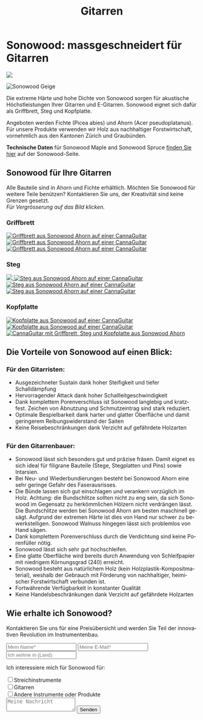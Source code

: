 ﻿---
lang: de
title: 'Gitarren'
order: 2
---

<div class="full-width-kenburns">
<div class="wrap-bg-image">

# Sonowood: massgeschneidert für Gitarren

![](/assets/images/arrow-d-white.svg)

</div>
<img srcset="/assets/images/cannaguitar_ganzeGitarre.jpg"
     src="/assets/images/sonowood_cover.jpg" alt="Sonowood Geige">
</div>

<div class="full-width-grey">
<div class="wrap -cols2">

Die extreme Härte und hohe Dichte von Sonowood sorgen für akustische Höchstleistungen Ihrer Gitarren und E-Gitarren. Sonowood eignet sich dafür als Griffbrett, Steg und Kopfplatte.

Angeboten werden Fichte (Picea abies) und Ahorn (Acer pseudoplatanus). Für unsere Produkte verwenden wir Holz aus nachhaltiger Forstwirtschaft, vornehmlich aus den Kantonen Zürich und Graubünden.

**Technische Daten** für Sonowood Maple and Sonowood Spruce <a href="/de/products/#technicaldata">finden Sie hier</a> auf der Sonowood-Seite.

</div>
</div>

<div class="full-width">
<div class="wrap">

## Sonowood für Ihre Gitarren

Alle Bauteile sind in Ahorn und Fichte erhältlich. Möchten Sie Sonowood für weitere Teile benützen? Kontaktieren Sie uns, der Kreativität sind keine Grenzen gesetzt. <br/>
*Für Vergrösserung auf das Bild klicken.*

### Griffbrett

<div class="picturegallery">
      <a href="/assets/images/guitars/sonowood_guitar_fretboard2.jpg">
          <img src="/assets/images/guitars/sonowood_guitar_fretboard2_thumb.jpg" alt="Griffbrett aus Sonowood Ahorn auf einer CannaGuitar">
      </a>
      <a href="/assets/images/guitars/sonowood_eguitar_fretboard1.jpg">
          <img src="/assets/images/guitars/sonowood_eguitar_fretboard1_thumb.jpg" alt="Griffbrett aus Sonowood Ahorn auf einer CannaGuitar">
      </a>
      <a href="/assets/images/guitars/sonowood_eguitar_fretboard2.jpg">
          <img src="/assets/images/guitars/sonowood_eguitar_fretboard2_thumb.jpg" alt="Griffbrett aus Sonowood Ahorn auf einer CannaGuitar">
      </a>
</div>

### Steg

<div class="picturegallery">
      <a href="/assets/images/guitars/sonowood_guitar_bridge1.jpg">
          <img src="/assets/images/guitars/sonowood_guitar_bridge1_thumb.jpg"Steg aus Sonowood Ahorn auf einer CannaGuitar">
      </a>
      <a href="/assets/images/guitars/sonowood_guitar_bridge3.jpg">
          <img src="/assets/images/guitars/sonowood_guitar_bridge3_thumb.jpg" alt="Steg aus Sonowood Ahorn auf einer CannaGuitar">
      </a>
      <a href="/assets/images/guitars/sonowood_guitar_bridge4.jpg">
          <img src="/assets/images/guitars/sonowood_guitar_bridge4_thumb.jpg" alt="Steg aus Sonowood Ahorn auf einer CannaGuitar">
      </a>
      <a href="/assets/images/guitars/sonowood_guitar_bridge5.jpg">
          <img src="/assets/images/guitars/sonowood_guitar_bridge5_thumb.jpg" alt="Steg aus Sonowood Ahorn auf einer CannaGuitar">
      </a>
</div>

### Kopfplatte

<div class="picturegallery">
      <a href="/assets/images/guitars/sonowood_guitar_headstock2.jpg">
          <img src="/assets/images/guitars/sonowood_guitar_headstock2_thumb.jpg" alt="Kopfplatte aus Sonowood auf einer CannaGuitar">
      </a>
      <a href="/assets/images/guitars/sonowood_guitar_headstock1.jpg">
          <img src="/assets/images/guitars/sonowood_guitar_headstock1_thumb.jpg" alt="Kopfplatte aus Sonowood auf einer CannaGuitar">
      </a>
      <a href="/assets/images/guitars/sonowood_eguitar_full1.jpg">
          <img src="/assets/images/guitars/sonowood_eguitar_full1_thumb.jpg" alt="CannaGuitar mit Griffbrett, Steg und Kopfplatte aus Sonowood Ahorn">
      </a>
</div>

</div>
</div>

<div class="full-width-red">
<div class="wrap -center">

## Die Vorteile von Sonowood auf einen Blick:

### Für den Gitarristen:

  - Ausgezeichneter Sustain dank hoher Steifigkeit und tiefer Schalldämpfung
  - Hervorragender Attack dank hoher Schallleitgeschwindigkeit
  - Dank komplettem Porenverschluss ist Sonowood langlebig und kratzfest. Zeichen von Abnutzung und Schmutzeintrag sind stark reduziert.
  - Optimale Bespielbarkeit dank harter und glatter Oberfläche und damit geringerem Reibungswiderstand der Saiten
  - Keine Reisebeschränkungen dank Verzicht auf gefährdete Holzarten


## 

### Für den Gitarrenbauer:

  - Sonowood lässt sich besonders gut und präzise fräsen. Damit eignet es sich ideal für filigrane Bauteile (Stege, Stegplatten und Pins) sowie Intarsien. 
  - Bei Neu- und Wiederbundierungen besteht bei Sonowood Ahorn eine sehr geringe Gefahr des Faserausrisses.
  - Die Bünde lassen sich gut einschlagen und verankern vorzüglich im Holz. Achtung: die Bundschlitze sollten nicht zu eng sein, da sich Sonowood im Gegensatz zu herkömmlichen Hölzern nicht verdrängen lässt. Die Bundschlitze werden bei Sonowood Ahorn am besten maschinell gesägt. Aufgrund der extremen  Härte ist dies von Hand nur schwer zu bewerkstelligen. Sonowood Walnuss hingegen lässt sich problemlos von Hand sägen.
  - Dank komplettem Porenverschluss durch die Verdichtung sind keine Porenfüller nötig.
  - Sonowood lässt sich sehr gut hochschleifen.
  - Eine glatte Oberfläche wird bereits durch Anwendung von Schleifpapier mit niedrigem Körnungsgrad (240) erreicht.
  - Sonowood besteht aus natürlichem Holz (kein Holzplastik-Kompositmaterial), weshalb der Gebrauch mit Förderung von nachhaltiger, heimischer Forstwirtschaft verbunden ist.
  - Fortwährende Verfügbarkeit in konstanter Qualität
  - Keine Handelsbeschränkungen dank Verzicht auf gefährdete Holzarten

</div>
</div>

<div class="full-width-grey">
<div class="wrap">

## Wie erhalte ich Sonowood?

Kontaktieren Sie uns für eine Preisübersicht und werden Sie Teil der innovativen Revolution im Instrumentenbau.

<script type="text/javascript">var submitted=false;</script>
<iframe name="hidden_iframe" id="hidden_iframe" style="display:none;" onload="if(submitted)  {window.location='';}"></iframe>

<form class="form" action="https://docs.google.com/forms/d/e/1FAIpQLScmllSAdsWOnOCcoBK-MsPOgC_icTCNbm0XAqzfv1LYG1xaHw/formResponse" target="hidden_iframe" onsubmit="return confirm('Thank you for your interest! We will get in touch as soon as possible')">
  <input type="text" name="entry.1998489538" class="input-line" placeholder="Mein Name*" required minlength="2">
  <input type="email" name="entry.913371209" class="input-line" placeholder="Meine E-Mail*" required minlength="3">
  <input type="text" name="entry.14292811" class="input-line" placeholder="Ich wohne in (Land)" required minlength="2">
  <p>Ich interessiere mich für Sonowood für:</p>
  <div class="checkbox-wrapper">
    <input type="checkbox" name="entry.471260229" id="instrument-strings" value="strings"><label class="checkbox-label" for="instrument-strings">Streichinstrumente</label>
  </div>
  <div class="checkbox-wrapper">
    <input type="checkbox" name="entry.471260229" id="instrument-guitar" value="guitar"><label class="checkbox-label" for="instrument-guitar">Gitarren</label>
  </div>
  <div class="checkbox-wrapper">
    <input type="checkbox" name="entry.471260229" id="instrument-other" value="other"><label class="checkbox-label" for="instrument-other">Andere Instrumente oder Produkte</label>
  </div>
  <textarea name="entry.1789398419" class="input-field" placeholder="Meine Nachricht"></textarea>
  <input type="hidden" name="entry.298481630" value="DE">
  <button type="submit" class="form-submit">Senden</button>
</form>

</div>
</div>

<script src="/assets/js/jquery.min.js"></script>
<script src="/assets/lightgallery/js/lightgallery.min.js"></script>
<script src="/assets/lightgallery/js/lg-zoom.min.js"></script>
<script src="/assets/lightgallery/js/lg-thumbnail.min.js"></script>
<script src="/assets/lightgallery/js/lg-share.min.js"></script>
<script type="text/javascript">
  $(".picturegallery").lightGallery({
      download: false,
      googlePlus: false,
    });
</script>
